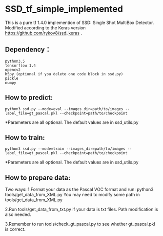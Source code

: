 # SSD_tf_simple_implemented

This is a pure tf 1.4.0 implemention of SSD: Single Shot MultiBox Detector. Modified according to the Keras version https://github.com/rykov8/ssd_keras .

## Dependency：

    python3.5
    tensorflow 1.4
    opencv2
    h5py (optional if you delete one code block in ssd.py)
    pickle
    numpy
    
## How to predict:

    python3 ssd.py --mode=eval --images_dir=path/to/images --label_file=gt_pascal.pkl --checkpoint=path/to/checkpoint

*Parameters are all optional. The default values are in ssd_utils.py

## How to train:

    python3 ssd.py --mode=train --images_dir=path/to/images --label_file=gt_pascal.pkl --checkpoint=path/to/checkpoint

*Parameters are all optional. The default values are in ssd_utils.py

## How to prepare data:
Two ways:
1.Format your data as the Pascal VOC format and run:
python3 tools/get_data_from_XML.py
You may need to modify some path in tools/get_data_from_XML.py

2.Run tools/get_data_from_txt.py if your data is txt files. Path modification is also needed.

3.Remember to run tools/check_gt_pascal.py to see whether gt_pascal.pkl is correct.
